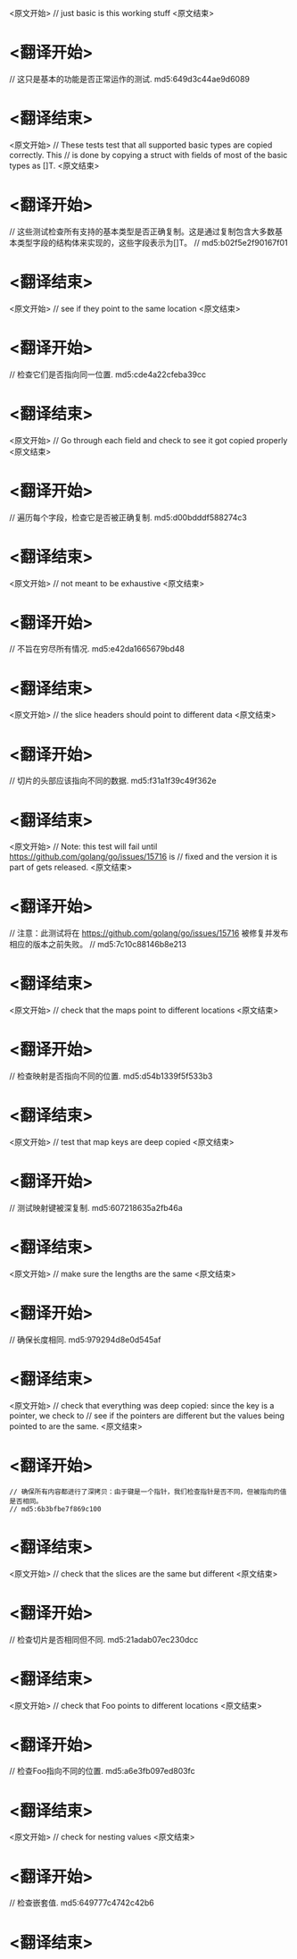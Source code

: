
<原文开始>
// just basic is this working stuff
<原文结束>

# <翻译开始>
// 这只是基本的功能是否正常运作的测试. md5:649d3c44ae9d6089
# <翻译结束>


<原文开始>
// These tests test that all supported basic types are copied correctly.  This
// is done by copying a struct with fields of most of the basic types as []T.
<原文结束>

# <翻译开始>
// 这些测试检查所有支持的基本类型是否正确复制。这是通过复制包含大多数基本类型字段的结构体来实现的，这些字段表示为[]T。
// md5:b02f5e2f90167f01
# <翻译结束>


<原文开始>
// see if they point to the same location
<原文结束>

# <翻译开始>
// 检查它们是否指向同一位置. md5:cde4a22cfeba39cc
# <翻译结束>


<原文开始>
// Go through each field and check to see it got copied properly
<原文结束>

# <翻译开始>
// 遍历每个字段，检查它是否被正确复制. md5:d00bdddf588274c3
# <翻译结束>


<原文开始>
// not meant to be exhaustive
<原文结束>

# <翻译开始>
// 不旨在穷尽所有情况. md5:e42da1665679bd48
# <翻译结束>


<原文开始>
// the slice headers should point to different data
<原文结束>

# <翻译开始>
// 切片的头部应该指向不同的数据. md5:f31a1f39c49f362e
# <翻译结束>


<原文开始>
// Note: this test will fail until https://github.com/golang/go/issues/15716 is
// fixed and the version it is part of gets released.
<原文结束>

# <翻译开始>
// 注意：此测试将在 https://github.com/golang/go/issues/15716 被修复并发布相应的版本之前失败。
// md5:7c10c88146b8e213
# <翻译结束>


<原文开始>
// check that the maps point to different locations
<原文结束>

# <翻译开始>
// 检查映射是否指向不同的位置. md5:d54b1339f5f533b3
# <翻译结束>


<原文开始>
// test that map keys are deep copied
<原文结束>

# <翻译开始>
// 测试映射键被深复制. md5:607218635a2fb46a
# <翻译结束>


<原文开始>
// make sure the lengths are the same
<原文结束>

# <翻译开始>
// 确保长度相同. md5:979294d8e0d545af
# <翻译结束>


<原文开始>
	// check that everything was deep copied: since the key is a pointer, we check to
	// see if the pointers are different but the values being pointed to are the same.
<原文结束>

# <翻译开始>
	// 确保所有内容都进行了深拷贝：由于键是一个指针，我们检查指针是否不同，但被指向的值是否相同。
	// md5:6b3bfbe7f869c100
# <翻译结束>


<原文开始>
// check that the slices are the same but different
<原文结束>

# <翻译开始>
// 检查切片是否相同但不同. md5:21adab07ec230dcc
# <翻译结束>


<原文开始>
// check that Foo points to different locations
<原文结束>

# <翻译开始>
// 检查Foo指向不同的位置. md5:a6e3fb097ed803fc
# <翻译结束>


<原文开始>
// check for nesting values
<原文结束>

# <翻译开始>
// 检查嵌套值. md5:649777c4742c42b6
# <翻译结束>

